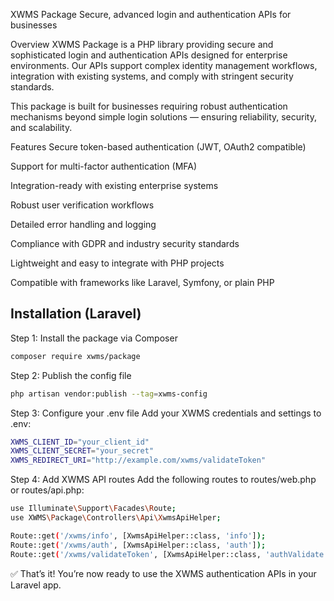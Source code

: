XWMS Package
Secure, advanced login and authentication APIs for businesses

Overview
XWMS Package is a PHP library providing secure and sophisticated login and authentication APIs designed for enterprise environments. Our APIs support complex identity management workflows, integration with existing systems, and comply with stringent security standards.

This package is built for businesses requiring robust authentication mechanisms beyond simple login solutions — ensuring reliability, security, and scalability.

Features
Secure token-based authentication (JWT, OAuth2 compatible)

Support for multi-factor authentication (MFA)

Integration-ready with existing enterprise systems

Robust user verification workflows

Detailed error handling and logging

Compliance with GDPR and industry security standards

Lightweight and easy to integrate with PHP projects

Compatible with frameworks like Laravel, Symfony, or plain PHP

## Installation (Laravel)

Step 1: Install the package via Composer

```bash
composer require xwms/package
```

Step 2: Publish the config file

```bash
php artisan vendor:publish --tag=xwms-config
```

Step 3: Configure your .env file
Add your XWMS credentials and settings to .env:

```bash
XWMS_CLIENT_ID="your_client_id"
XWMS_CLIENT_SECRET="your_secret"
XWMS_REDIRECT_URI="http://example.com/xwms/validateToken"

```

Step 4: Add XWMS API routes
Add the following routes to routes/web.php or routes/api.php:

```bash
use Illuminate\Support\Facades\Route;
use XWMS\Package\Controllers\Api\XwmsApiHelper;

Route::get('/xwms/info', [XwmsApiHelper::class, 'info']);
Route::get('/xwms/auth', [XwmsApiHelper::class, 'auth']);
Route::get('/xwms/validateToken', [XwmsApiHelper::class, 'authValidate']);
```

✅ That’s it! You’re now ready to use the XWMS authentication APIs in your Laravel app.

